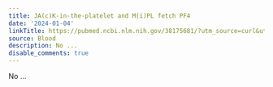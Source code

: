 ```yaml
---
title: JA(c)K-in-the-platelet and M(i)PL fetch PF4
date: '2024-01-04'
linkTitle: https://pubmed.ncbi.nlm.nih.gov/38175681/?utm_source=curl&utm_medium=rss&utm_campaign=journals&utm_content=7603509&fc=None&ff=20240104170644&v=2.18.0
source: Blood
description: No ...
disable_comments: true
---
```

No ...